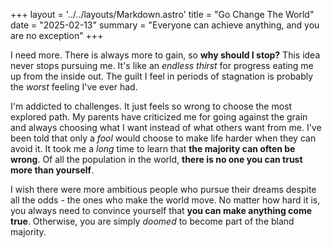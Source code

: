+++
layout = '../../layouts/Markdown.astro'
title = "Go Change The World"
date = "2025-02-13"
summary = "Everyone can achieve anything, and you are no exception"
+++

I need more. There is always more to gain, so **why should I stop?** This idea never stops pursuing me. It's like an *endless thirst* for progress eating me up from the inside out. The guilt I feel in periods of stagnation is probably the *worst* feeling I've ever had.

I'm addicted to challenges. It just feels so wrong to choose the most explored path. My parents have criticized me for going against the grain and always choosing what I want instead of what others want from me. I've been told that only a *fool* would choose to make life harder when they can avoid it. It took me a *long* time to learn that **the majority can often be wrong**. Of all the population in the world, **there is no one you can trust more than yourself**.

I wish there were more ambitious people who pursue their dreams despite all the odds - the ones who make the world move. No matter how hard it is, you always need to convince yourself that **you can make anything come true**. Otherwise, you are simply *doomed* to become part of the bland majority.